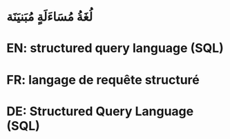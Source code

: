 # لُغَةُ مُسَاءَلَةٍ مُبَنيَنَة

# EN: structured query language (SQL)

# FR: langage de requête structuré

# DE: Structured Query Language (SQL)
